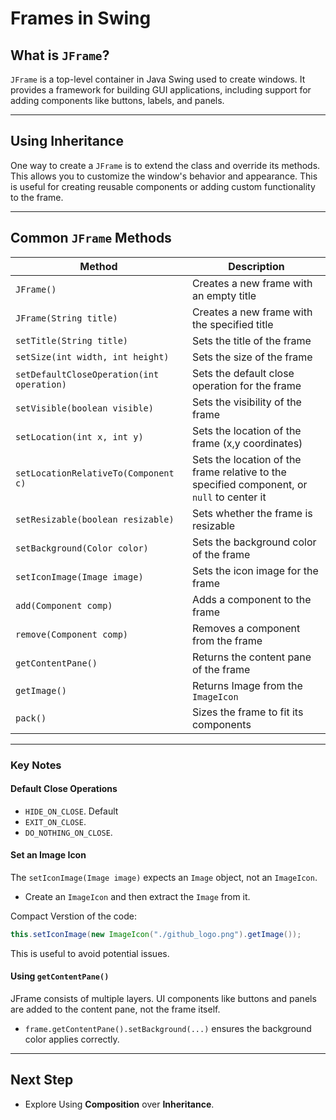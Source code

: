 # Frames in Swing

## What is `JFrame`?

`JFrame` is a top-level container in Java Swing used to create windows. It provides a framework for building GUI applications, including support for adding components like buttons, labels, and panels.

---

## Using Inheritance

One way to create a `JFrame` is to extend the class and override its methods. This allows you to customize the window's behavior and appearance.
This is useful for creating reusable components or adding custom functionality to the frame.

---

## Common `JFrame` Methods

| Method | Description |
| --- | --- |
| `JFrame()` | Creates a new frame with an empty title |
| `JFrame(String title)` | Creates a new frame with the specified title |
| `setTitle(String title)` | Sets the title of the frame |
| `setSize(int width, int height)` | Sets the size of the frame |
| `setDefaultCloseOperation(int operation)` | Sets the default close operation for the frame |
| `setVisible(boolean visible)` | Sets the visibility of the frame |
| `setLocation(int x, int y)` | Sets the location of the frame (x,y coordinates)|
| `setLocationRelativeTo(Component c)` | Sets the location of the frame relative to the specified component, or `null` to center it |
| `setResizable(boolean resizable)` | Sets whether the frame is resizable |
| `setBackground(Color color)` | Sets the background color of the frame |
| `setIconImage(Image image)` | Sets the icon image for the frame |
| `add(Component comp)` | Adds a component to the frame |
| `remove(Component comp)` | Removes a component from the frame |
| `getContentPane()` | Returns the content pane of the frame |
|`getImage()`| Returns Image from the `ImageIcon` |
| `pack()` | Sizes the frame to fit its components |

---

### Key Notes

#### Default Close Operations

  - `HIDE_ON_CLOSE`. Default
  - `EXIT_ON_CLOSE`.
  - `DO_NOTHING_ON_CLOSE`.

#### Set an Image Icon

The `setIconImage(Image image)` expects an `Image` object, not an `ImageIcon`.
  - Create an `ImageIcon` and then extract the `Image` from it.

Compact Verstion of the code:
```java
this.setIconImage(new ImageIcon("./github_logo.png").getImage());
```
This is useful to avoid potential issues.

#### Using `getContentPane()`

JFrame consists of multiple layers. UI components like buttons and panels are added to the content pane, not the frame itself.

  - `frame.getContentPane().setBackground(...)` ensures the background color applies correctly.

---

## Next Step

- Explore Using **Composition** over **Inheritance**.
